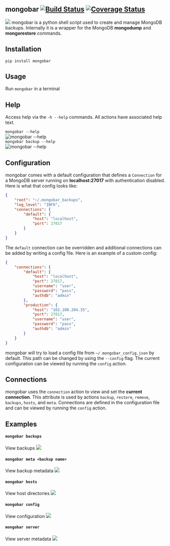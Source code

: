 ## mongobar [![Build Status](https://travis-ci.org/chrisantonellis/mongobar.svg?branch=master)](https://travis-ci.org/chrisantonellis/mongobar) [![Coverage Status](https://coveralls.io/repos/github/chrisantonellis/mongobar/badge.svg?branch=master)](https://coveralls.io/github/chrisantonellis/mongobar?branch=master)
![](assets/backups.png)
mongobar is a python shell script used to create and manage MongoDB backups. Internally it is a wrapper for the MongoDB  **mongodump** and **mongorestore** commands.  

## Installation
```
pip install mongobar
```
## Usage
Run `mongobar` in a terminal

## Help
Access help via the `-h --help` commands. All actions have associated help text.  

`mongobar --help`  
![mongobar --help](assets/help.png)  
`mongobar backup --help`  
![mongobar --help](assets/help_backup.png)    

## Configuration
mongobar comes with a default configuration that defines a `Connection` for a MongoDB server running on **localhost:27017** with authentication disabled. Here is what that config looks like:
```json
{
    "root": "~/.mongobar_backups",
    "log_level": "INFO",
    "connections": {
        "default": {
            "host": "localhost",
            "port": 27017
        }
    }
}
```
The `default` connection can be overridden and additional  connections can be added by writing a config file. Here is an example of a custom config:
```json
{
    "connections": {
        "default": {
            "host": "localhost",
            "port": 27017,
            "username": "user",
            "password": "pass",
            "authdb": "admin"
        },
        "production": {
            "host": "102.100.204.35",
            "port": 27017,
            "username": "user",
            "password": "pass",
            "authdb": "admin"
        }
    }
}
```
mongobar will try to load a config file from `~/.mongobar_config.json` by default. This path can be changed by using the `--config` flag. The current configuration can be viewed by running the `config` action.

## Connections
mongobar uses the `connection` action to view and set the **current connection**. This attribute is used by actions `backup`, `restore`, `remove`, `backups`, `hosts`, and `meta`. Connections are defined in the configuration file and can be viewed by running the `config` action.

## Examples

#### `mongobar backups`
View backups
![](assets/backups.png)

#### `mongobar meta <backup name>`
View backup metadata
![](assets/meta.png)

#### `mongobar hosts`
View host directories
![](assets/hosts.png)

#### `mongobar config`
View configuration
![](assets/config.png)

#### `mongobar server`
View server metadata
![](assets/server.png)
